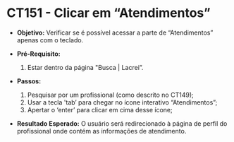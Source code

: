 # CT151 - Clicar em “Atendimentos”

- **Objetivo:** Verificar se é possível acessar a parte de “Atendimentos” apenas com o teclado.

- **Pré-Requisito:**
    1. Estar dentro da página "Busca | Lacrei”.

- **Passos:**
    1. Pesquisar por um profissional (como descrito no CT149);
    2. Usar a tecla 'tab’ para chegar no ícone interativo “Atendimentos”;
    3. Apertar o ‘enter’ para clicar em cima desse ícone;

- **Resultado Esperado:** O usuário será redirecionado à página de perfil do profissional onde contém as informações de atendimento.